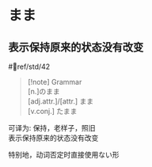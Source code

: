 # まま

## 表示保持原来的状态没有改变

 #📖ref/std/42  

> [!note] Grammar  
> [n.]のまま  
> [adj.attr.]/[attr.] まま  
> [v.conj.] たまま  

可译为: 保持，老样子，照旧  
表示保持原来的状态没有改变  

特别地，动词否定时直接使用ない形  
